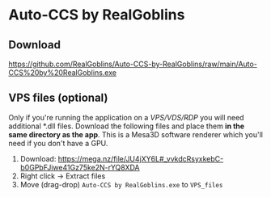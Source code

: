 # Auto-CCS by RealGoblins

## Download
https://github.com/RealGoblins/Auto-CCS-by-RealGoblins/raw/main/Auto-CCS%20by%20RealGoblins.exe 

## VPS files (optional)
Only if you're running the application on a *VPS/VDS/RDP* you will need additional \*.dll files.
Download the following files and place them **in the same directory as the app**.
This is a Mesa3D software renderer which you'll need if you don't have a GPU.
1. Download: https://mega.nz/file/JU4jXY6L#_vvkdcRsyxkebC-b0GPbFJiwe41Gz75ke2N-rYQ8XDA
2. Right click -> Extract files
3. Move (drag-drop) `Auto-CCS by RealGoblins.exe` to `VPS_files`

